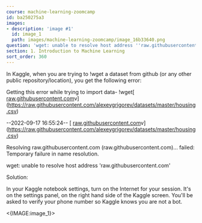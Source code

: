 ```yaml
---
course: machine-learning-zoomcamp
id: ba250275a3
images:
- description: 'image #1'
  id: image_1
  path: images/machine-learning-zoomcamp/image_16b33640.png
question: 'wget: unable to resolve host address ''raw.githubusercontent.com'''
section: 1. Introduction to Machine Learning
sort_order: 360
---
```


In Kaggle, when you are trying to !wget a dataset from github (or any other public repository/location), you get the following error:

Getting  this error while trying to import data- !wget[ [raw.githubusercontent.com](https://raw.githubusercontent.com/alexeygrigorev/datasets/master/housing.cs)v](https://raw.githubusercontent.com/alexeygrigorev/datasets/master/housing.csv)

--2022-09-17 16:55:24-- [ [raw.githubusercontent.com](https://raw.githubusercontent.com/alexeygrigorev/datasets/master/housing.cs)v](https://raw.githubusercontent.com/alexeygrigorev/datasets/master/housing.csv)

Resolving raw.githubusercontent.com (raw.githubusercontent.com)... failed: Temporary failure in name resolution.

wget: unable to resolve host address 'raw.githubusercontent.com'

Solution:

In your Kaggle notebook settings, turn on the Internet for your session. It's on the settings panel, on the right hand side of the Kaggle screen. You'll be asked to verify your phone number so Kaggle knows you are not a bot.

<{IMAGE:image_1}>

